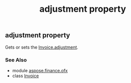 ﻿---
title: adjustment property
second_title: Aspose.Finance for Python via .NET API References
description: 
type: docs
weight: 30
url: /python-net/aspose.finance.ofx/invoice/adjustment/
is_root: false
---

## adjustment property


Gets or sets the [Invoice.adjustment](/finance/python-net/aspose.finance.ofx/invoice#adjustment).

### See Also
* module [aspose.finance.ofx](../../)
* class [Invoice](/finance/python-net/aspose.finance.ofx/invoice)
